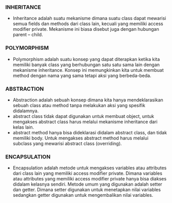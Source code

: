 ### INHERITANCE
-  Inheritance adalah suatu mekanisme dimana suatu class dapat mewarisi semua fields dan methods dari class lain, kecuali yang memiliki access modifier private. Mekanisme ini biasa disebut juga dengan hubungan parent – child.

### POLYMORPHISM
- Polymorphism adalah suatu konsep yang dapat diterapkan ketika kita memiliki banyak class yang berhubungan satu satu sama lain dengan mekanisme inheritance. Konsep ini memungkinkan kita untuk membuat method dengan nama yang sama tetapi aksi yang berbeda-beda.

### ABSTRACTION
- Abstraction adalah sebuah konsep dimana kita hanya mendeklarasikan sebuah class atau method tanpa melakukan aksi yang spesifik didalamnya.
- abstract class tidak dapat digunakan untuk membuat object, untuk mengakses abstract class harus melalui mekanisme  inheritance dari kelas lain.
- abstract method hanya bisa dideklarasi didalam abstract class, dan tidak memiliki body. Untuk mengakses abstract method harus melalui subclass yang mewarisi abstract class (overriding).

### ENCAPSULATION
- Encapsulation adalah metode untuk mengakses variables atau attributes dari class lain yang memiliki access modifier private. Dimana variables atau attributes yang memiliki access modifier private hanya bisa diakses didalam kelasnya sendiri. Metode umum yang digunakan adalah setter dan getter. Dimana setter digunakan untuk menetapkan nilai variables sedangkan getter digunakan untuk mengembalikan nilai variables.
